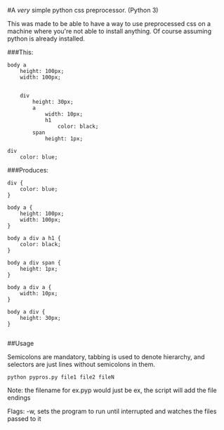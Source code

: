 #A _very_ simple python css preprocessor. (Python 3)

This was made to be able to have a way to use preprocessed css on a machine where you're not able to install anything.
Of course assuming python is already installed.


###This:
```
body a
    height: 100px;
    width: 100px;


    div
        height: 30px;
        a
            width: 10px;
            h1
                color: black;
        span
            height: 1px;

div
    color: blue;
```
###Produces:
```
div {
	color: blue;
}

body a {
	height: 100px;
	width: 100px;
}

body a div a h1 {
	color: black;
}

body a div span {
	height: 1px;
}

body a div a {
	width: 10px;
}

body a div {
	height: 30px;
}


```

##Usage

Semicolons are mandatory, tabbing is used to denote hierarchy, and selectors are just lines without semicolons in them.

`python pypros.py file1 file2 fileN`

Note: the filename for ex.pyp would just be ex, the script will add the file endings

Flags:
    -w, sets the program to run until interrupted and watches the files passed to it